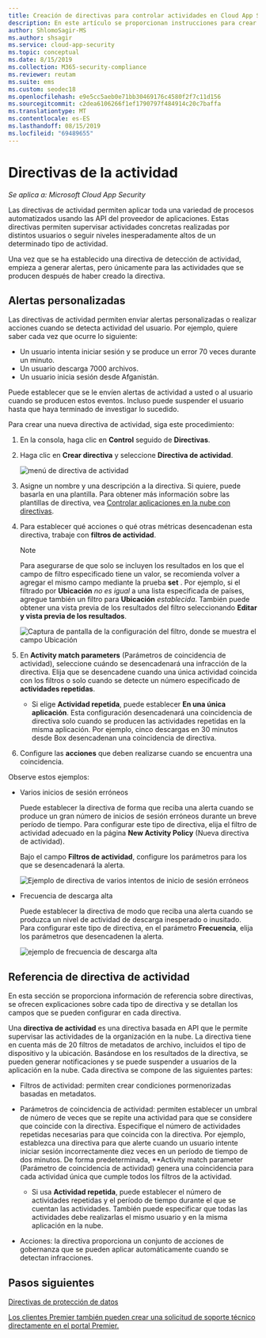 ```yaml
---
title: Creación de directivas para controlar actividades en Cloud App Security
description: En este artículo se proporcionan instrucciones para crear directivas de actividad y trabajar con ellas.
author: ShlomoSagir-MS
ms.author: shsagir
ms.service: cloud-app-security
ms.topic: conceptual
ms.date: 8/15/2019
ms.collection: M365-security-compliance
ms.reviewer: reutam
ms.suite: ems
ms.custom: seodec18
ms.openlocfilehash: e9e5cc5aeb0e71bb30469176c4580f2f7c11d156
ms.sourcegitcommit: c2dea6106266f1ef1790797f484914c20c7baffa
ms.translationtype: MT
ms.contentlocale: es-ES
ms.lasthandoff: 08/15/2019
ms.locfileid: "69489655"
---
```

# <a name="activity-policies"></a>Directivas de la actividad

*Se aplica a: Microsoft Cloud App Security*

Las directivas de actividad permiten aplicar toda una variedad de procesos automatizados usando las API del proveedor de aplicaciones. Estas directivas permiten supervisar actividades concretas realizadas por distintos usuarios o seguir niveles inesperadamente altos de un determinado tipo de actividad.

Una vez que se ha establecido una directiva de detección de actividad, empieza a generar alertas, pero únicamente para las actividades que se producen después de haber creado la directiva.

## <a name="custom-alerts"></a>Alertas personalizadas

Las directivas de actividad permiten enviar alertas personalizadas o realizar acciones cuando se detecta actividad del usuario. Por ejemplo, quiere saber cada vez que ocurre lo siguiente:

- Un usuario intenta iniciar sesión y se produce un error 70 veces durante un minuto.
- Un usuario descarga 7000 archivos.
- Un usuario inicia sesión desde Afganistán.

Puede establecer que se le envíen alertas de actividad a usted o al usuario cuando se producen estos eventos. Incluso puede suspender el usuario hasta que haya terminado de investigar lo sucedido.

Para crear una nueva directiva de actividad, siga este procedimiento:

1. En la consola, haga clic en **Control** seguido de **Directivas**.

2. Haga clic en **Crear directiva** y seleccione **Directiva de actividad**.

     ![menú de directiva de actividad](./media/activity-policy-menu.png)

3. Asigne un nombre y una descripción a la directiva. Si quiere, puede basarla en una plantilla. Para obtener más información sobre las plantillas de directiva, vea [Controlar aplicaciones en la nube con directivas](control-cloud-apps-with-policies.md).

4. Para establecer qué acciones o qué otras métricas desencadenan esta directiva, trabaje con **filtros de actividad**.
    > [!NOTE]
    > Para asegurarse de que solo se incluyen los resultados en los que el campo de filtro especificado tiene un valor, se recomienda volver a agregar el mismo campo mediante la prueba **set** . Por ejemplo, si el filtrado por **Ubicación** *no es igual* a una lista especificada de países, agregue también un filtro para **Ubicación** *establecida*. También puede obtener una vista previa de los resultados del filtro seleccionando **Editar y vista previa de los resultados**.
    >
    > ![Captura de pantalla de la configuración del filtro, donde se muestra el campo Ubicación](media/activity-example-location-isset.png)

5. En **Activity match parameters** (Parámetros de coincidencia de actividad), seleccione cuándo se desencadenará una infracción de la directiva. Elija que se desencadene cuando una única actividad coincida con los filtros o solo cuando se detecte un número especificado de **actividades repetidas**.
    - Si elige **Actividad repetida**, puede establecer **En una única aplicación**. Esta configuración desencadenará una coincidencia de directiva solo cuando se producen las actividades repetidas en la misma aplicación. Por ejemplo, cinco descargas en 30 minutos desde Box desencadenan una coincidencia de directiva.

6. Configure las **acciones** que deben realizarse cuando se encuentra una coincidencia.

Observe estos ejemplos:

- Varios inicios de sesión erróneos

     Puede establecer la directiva de forma que reciba una alerta cuando se produce un gran número de inicios de sesión erróneos durante un breve período de tiempo. Para configurar este tipo de directiva, elija el filtro de actividad adecuado en la página **New Activity Policy** (Nueva directiva de actividad).

     Bajo el campo **Filtros de actividad**, configure los parámetros para los que se desencadenará la alerta.

     ![Ejemplo de directiva de varios intentos de inicio de sesión erróneos](./media/multiple-failed-log-on-attempts-policy-example.png "ejemplo de directiva de varios intentos de inicio de sesión erróneos")

- Frecuencia de descarga alta

     Puede establecer la directiva de modo que reciba una alerta cuando se produzca un nivel de actividad de descarga inesperado o inusitado. Para configurar este tipo de directiva, en el parámetro **Frecuencia**, elija los parámetros que desencadenen la alerta.

     ![ejemplo de frecuencia de descarga alta](./media/high-download-rate-example.png "ejemplo de frecuencia de descarga alta")

## <a name="activity-policy-reference"></a>Referencia de directiva de actividad

En esta sección se proporciona información de referencia sobre directivas, se ofrecen explicaciones sobre cada tipo de directiva y se detallan los campos que se pueden configurar en cada directiva.

Una **directiva de actividad** es una directiva basada en API que le permite supervisar las actividades de la organización en la nube. La directiva tiene en cuenta más de 20 filtros de metadatos de archivo, incluidos el tipo de dispositivo y la ubicación. Basándose en los resultados de la directiva, se pueden generar notificaciones y se puede suspender a usuarios de la aplicación en la nube.
Cada directiva se compone de las siguientes partes:

- Filtros de actividad: permiten crear condiciones pormenorizadas basadas en metadatos.

- Parámetros de coincidencia de actividad: permiten establecer un umbral de número de veces que se repite una actividad para que se considere que coincide con la directiva.  Especifique el número de actividades repetidas necesarias para que coincida con la directiva. Por ejemplo, establezca una directiva para que alerte cuando un usuario intente iniciar sesión incorrectamente diez veces en un período de tiempo de dos minutos. De forma predeterminada, **Activity match parameter (Parámetro de coincidencia de actividad) genera una coincidencia para cada actividad única que cumple todos los filtros de la actividad.

  - Si usa **Actividad repetida**, puede establecer el número de actividades repetidas y el período de tiempo durante el que se cuentan las actividades. También puede especificar que todas las actividades debe realizarlas el mismo usuario y en la misma aplicación en la nube.

- Acciones: la directiva proporciona un conjunto de acciones de gobernanza que se pueden aplicar automáticamente cuando se detectan infracciones.

## <a name="next-steps"></a>Pasos siguientes

[Directivas de protección de datos](data-protection-policies.md)

[Los clientes Premier también pueden crear una solicitud de soporte técnico directamente en el portal Premier.](https://premier.microsoft.com/)
